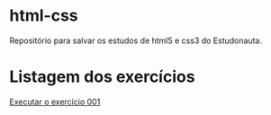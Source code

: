 # html-css
 
Repositório para salvar os estudos de html5 e css3 do Estudonauta. 


<h1>Listagem dos exercícios</h1>

<a href="https://romstk.github.io/html-css/exercicios/ex001/index.html">Executar o exercício 001 </a>

